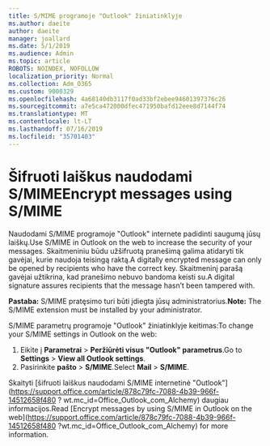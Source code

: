 ```yaml
---
title: S/MIME programoje "Outlook" žiniatinklyje
ms.author: daeite
author: daeite
manager: joallard
ms.date: 5/1/2019
ms.audience: Admin
ms.topic: article
ROBOTS: NOINDEX, NOFOLLOW
localization_priority: Normal
ms.collection: Adm_O365
ms.custom: 9000329
ms.openlocfilehash: 4a68140db3117f0ad33bf2ebee94601397376c26
ms.sourcegitcommit: a7e5ca472000dfec471950bafd12eee8d7144f74
ms.translationtype: MT
ms.contentlocale: lt-LT
ms.lasthandoff: 07/16/2019
ms.locfileid: "35701403"
---
```

# <a name="encrypt-messages-using-smime"></a><span data-ttu-id="5e3dd-102">Šifruoti laiškus naudodami S/MIME</span><span class="sxs-lookup"><span data-stu-id="5e3dd-102">Encrypt messages using S/MIME</span></span>

<span data-ttu-id="5e3dd-103">Naudodami S/MIME programoje "Outlook" internete padidinti saugumą jūsų laiškų.</span><span class="sxs-lookup"><span data-stu-id="5e3dd-103">Use S/MIME in Outlook on the web to increase the security of your messages.</span></span> <span data-ttu-id="5e3dd-104">Skaitmeniniu būdu užšifruotą pranešimą galima atidaryti tik gavėjai, kurie naudoja teisingą raktą.</span><span class="sxs-lookup"><span data-stu-id="5e3dd-104">A digitally encrypted message can only be opened by recipients who have the correct key.</span></span> <span data-ttu-id="5e3dd-105">Skaitmeninį parašą gavėjai užtikrina, kad pranešimo nebuvo bandoma keisti su.</span><span class="sxs-lookup"><span data-stu-id="5e3dd-105">A digital signature assures recipients that the message hasn’t been tampered with.</span></span>

<span data-ttu-id="5e3dd-106">**Pastaba:** S/MIME pratęsimo turi būti įdiegta jūsų administratorius.</span><span class="sxs-lookup"><span data-stu-id="5e3dd-106">**Note:** The S/MIME extension must be installed by your administrator.</span></span>

<span data-ttu-id="5e3dd-107">S/MIME parametrų programoje "Outlook" žiniatinklyje keitimas:</span><span class="sxs-lookup"><span data-stu-id="5e3dd-107">To change your S/MIME settings in Outlook on the web:</span></span>

1. <span data-ttu-id="5e3dd-108">Eikite į **Parametrai** > **Peržiūrėti visus "Outlook" parametrus**.</span><span class="sxs-lookup"><span data-stu-id="5e3dd-108">Go to **Settings** > **View all Outlook settings**.</span></span>
2. <span data-ttu-id="5e3dd-109">Pasirinkite **pašto** > **S/MIME**.</span><span class="sxs-lookup"><span data-stu-id="5e3dd-109">Select **Mail** > **S/MIME**.</span></span>

<span data-ttu-id="5e3dd-110">Skaityti [šifruoti laiškus naudodami S/MIME internetinė "Outlook"] (https://support.office.com/article/878c79fc-7088-4b39-966f-14512658f480 ? wt.mc_id=Office_Outlook_com_Alchemy) daugiau informacijos.</span><span class="sxs-lookup"><span data-stu-id="5e3dd-110">Read [Encrypt messages by using S/MIME in Outlook on the web](https://support.office.com/article/878c79fc-7088-4b39-966f-14512658f480 ?wt.mc_id=Office_Outlook_com_Alchemy) for more information.</span></span>